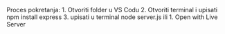 Proces pokretanja: 
                                1. Otvoriti folder u VS Codu
                                2. Otvoriti terminal i upisati npm install express
                                3. upisati u terminal node server.js
ili
                                 1. Open with Live Server

